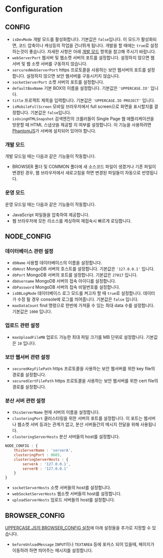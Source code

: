 # Configuration

## CONFIG
* `isDevMode` 개발 모드를 활성화합니다. 기본값은 `false`입니다. 이 모드가 활성화되면, 코드 압축이나 캐싱등의 작업을 건너뛰게 됩니다. 개발을 할 때에는 `true`로 설정하는것이 좋습니다. 자세한 사항은 아래 [개발 모드](#개발-모드) 항목을 참고해 주시기 바랍니다.
* `webServerPort` 웹서버 및 웹소켓 서버의 포트를 설정합니다. 설정하지 않으면 웹 서버 및 웹 소켓 서버를 구동하지 않습니다.
* `sercuredWebServerPort` https 프로토콜을 사용하는 보안 웹서버의 포트를 설정합니다. 설정하지 않으면 보안 웹서버를 구동시키지 않습니다.
* `socketServerPort` 소켓 서버의 포트를 설정합니다.
* `defaultBoxName` 기본 BOX의 이름을 설정합니다. 기본값은 `'UPPERCASE.IO'` 입니다.
* `title` 프로젝트 제목을 입력합니다. 기본값은 `'UPPERCASE.IO PROJECT'` 입니다.
* `isMobileFullScreen` 모바일 브라우저에서 full screen으로 화면을 표시할지를 결정합니다. 기본값은 `false`입니다.
* `isUsingHTMLSnapshot` 검색엔진의 크롤러들이 Single Page 웹 애플리케이션을 방문할 때 HTML 스냅샷을 제공할 지 여부를 설정합니다. 이 기능을 사용하려면 [PhantomJS](http://phantomjs.org)가 서버에 설치되어 있어야 합니다.

### 개발 모드
개발 모드일 때는 다음과 같은 기능들이 작동합니다.
* BROWSER 폴더 및 COMMON 폴더에 새 소스코드 파일이 생겼거나 기존 파일이 변경된 경우, 웹 브라우저에서 새로고침을 하면 변경된 파일들이 자동으로 반영됩니다.

### 운영 모드
운영 모드일 때는 다음과 같은 기능들이 작동합니다.
* JavaScript 파일들을 압축하여 제공합니다.
* 웹 브라우저에 모든 리소스를 캐싱하여 재접속시 빠르게 로딩합니다.

## NODE_CONFIG
### 데이터베이스 관련 설정
* `dbName` 사용할 데이터베이스의 이름을 설정합니다.
* `dbHost` MongoDB 서버의 호스트를 설정합니다. 기본값은 `'127.0.0.1'` 입니다.
* `dbPort` MongoDB 서버의 포트를 설정합니다. 기본값은 `27017` 입니다.
* `dbUsername` MongoDB 서버의 접속 아이디를 설정합니다.
* `dbPassword` MongoDB 서버의 접속 비밀번호를 설정합니다.
* `isDBLogMode` 데이터베이스 로그 모드를 켜고자 할 때 `true`로 설정합니다. 데이터가 수정 될 경우 console에 로그를 띄어줍니다. 기본값은 `false` 입니다.
* `maxDataCount` find 명령으로 한번에 가져올 수 있는 최대 data 수를 설정합니다. 기본값은 `1000` 입니다.

### 업로드 관련 설정
* `maxUploadFileMB` 업로드 가능한 최대 파일 크기를 MB 단위로 설정합니다. 기본값은 `10` 입니다.

### 보안 웹서버 관련 설정
* `securedKeyFilePath` https 프로토콜을 사용하는 보안 웹서버를 위한 key file의 경로를 설정합니다.
* `securedCertFilePath` https 프로토콜을 사용하는 보안 웹서버를 위한 cert file의 경로를 설정합니다.

### 분산 서버 관련 설정
* `thisServerName` 현재 서버의 이름을 설정합니다.
* `clusteringPort` 클러스터링을 위한 서버의 포트를 설정합니다. 이 포트는 웹서버나 웹소켓 서버 등과는 관계가 없고, 분산 서버들간의 메시지 전달을 위해 사용됩니다.
* `clusteringServerHosts` 분산 서버들의 host를 설정합니다.
```javascript
NODE_CONFIG : {
    thisServerName : 'serverA',
    clusteringPort : 8603,
    clusteringServerHosts : {
        serverA : '127.0.0.1',
		serverB : '127.0.0.1'
    }
}
```
* `socketServerHosts` 소켓 서버들의 host를 설정합니다.
* `webSocketServerHosts` 웹소켓 서버들의 host를 설정합니다.
* `uploadServerHosts` 업로드 서버들의 host를 설정합니다.

## BROWSER_CONFIG
[UPPERCASE.JS의 BROWSER_CONFIG 설정](https://github.com/UPPERCASE-Series/UPPERCASE.JS/blob/master/README_KOR.md#configuration)에 아래 설정들을 추가로 지정할 수 있습니다.

* `beforeUnloadMessage` `INPUT`이나 `TEXTAREA` 등에 포커스 되어 있을때, 페이지가 이동하려 하면 띄어주는 메시지를 설정합니다.